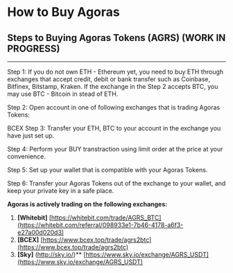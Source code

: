 # How to Buy Agoras

## Steps to Buying Agoras Tokens (AGRS) (WORK IN PROGRESS)
---

Step 1: If you do not own ETH - Ethereum yet, you need to buy ETH through exchanges that accept credit, debit or bank transfer such as Coinbase, Bitfinex, Bitstamp, Kraken. If the exchange in the Step 2 accepts BTC, you may use BTC - Bitcoin in stead of ETH.

Step 2: Open account in one of following exchanges that is trading Agoras Tokens:

BCEX
Step 3: Transfer your ETH, BTC to your account in the exchange you have just set up.

Step 4: Perform your BUY transtraction using limit order at the price at your convenience.

Step 5: Set up your wallet that is compatible with your Agoras Tokens.

Step 6: Transfer your Agoras Tokens out of the exchange to your wallet, and keep your private key in a safe place.

**Agoras is actively trading on the following exchanges:**

1. **[Whitebit]** [https://whitebit.com/trade/AGRS_BTC](https://whitebit.com/referral/098933e1-7b46-4178-a6f3-e27a00d020d3)
2. **[BCEX]** [https://www.bcex.top/trade/agrs2btc](https://www.bcex.top/trade/agrs2btc)
3. **[Sky]** (http://sky.io/)** [https://www.sky.io/exchange/AGRS_USDT](https://www.sky.io/exchange/AGRS_USDT)